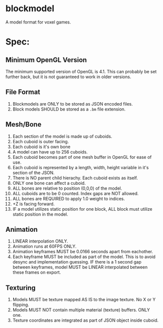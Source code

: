 # blockmodel
 A model format for voxel games.



# Spec:

## Minimum OpenGL Version

The minimum supported version of OpenGL is 4.1. This can probably be set further back, but it is not guaranteed to work in older versions.

## File Format

1. Blockmodels are ONLY to be stored as JSON encoded files.
2. Block models SHOULD be stored as a ``.bm`` file extension.


## Mesh/Bone

1. Each section of the model is made up of cuboids.
2. Each cuboid is outer facing.
3. Each cuboid is it's own bone
4. A model can have up to 256 cuboids.
5. Each cuboid becomes part of one mesh buffer in OpenGL for ease of use.
6. Each cuboid is represented by a length, width, height variable in it's section of the JSON.
7. There is NO parent child hierachy. Each cuboid exists as itself.
8. ONLY one bone can affect a cuboid.
9. ALL bones are relative to position (0,0,0) of the model.
10. ALL cuboids are to be 0 counted. Index gaps are NOT allowed.
11. ALL bones are REQUIRED to apply 1.0 weight to indices.
12. +Z is facing forward.
13. IF a model utilizes static position for one block, ALL block must utilize static position in the model.

## Animation

1. LINEAR interpolation ONLY.
2. Animation runs at 60FPS ONLY.
3. Animation keyframes MUST be 0.0166 seconds apart from eachother.
4. Each keyframe MUST be included as part of the model. This is to avoid desync and implementation guessing. IF there is a 1 second gap between keyframes, model MUST be LINEAR interpolated between these frames on export.

## Texturing

1. Models MUST be texture mapped AS IS to the image texture. No X or Y flipping.
2. Models MUST NOT contain multiple material (texture) buffers. ONLY one.
3. Texture coordinates are integrated as part of JSON object inside cuboid.